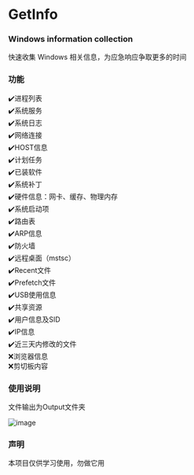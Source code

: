 # GetInfo
### Windows information collection

快速收集 Windows 相关信息，为应急响应争取更多的时间

### 功能

✔️进程列表  
✔️系统服务  
✔️系统日志  
✔️网络连接  
✔️HOST信息  
✔️计划任务  
✔️已装软件  
✔️系统补丁  
✔️硬件信息：网卡、缓存、物理内存  
✔️系统启动项  
✔️路由表  
✔️ARP信息  
✔️防火墙  
✔️远程桌面（mstsc）  
✔️Recent文件  
✔️Prefetch文件  
✔️USB使用信息  
✔️共享资源  
✔️用户信息及SID  
✔️IP信息  
✔️近三天内修改的文件  
❌浏览器信息  
❌剪切板内容  

### 使用说明

文件输出为Output文件夹

![image](https://user-images.githubusercontent.com/11003642/113806697-58c29300-9795-11eb-994b-73adb3a1f39d.png)


### 声明 
本项目仅供学习使用，勿做它用
